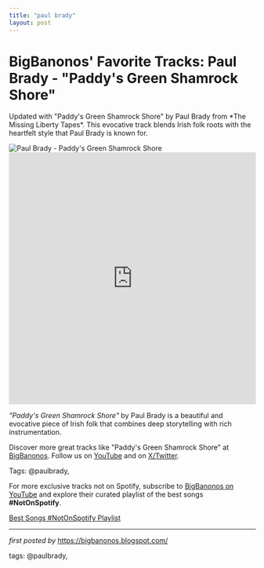 ```yaml
---
title: "paul brady"
layout: post
---
```

<!-- Post Title -->
<h1 >BigBanonos' Favorite Tracks: Paul Brady - "Paddy's Green Shamrock Shore"</h1> <!-- Introductory Text -->
<p >Updated with "Paddy's Green Shamrock Shore" by Paul Brady from *The Missing Liberty Tapes*. This evocative track blends Irish folk roots with the heartfelt style that Paul Brady is known for.</p> <!-- Featured Image -->
<div > <img src="https://www.telegraph.co.uk/content/dam/music/2016/05/18/PaulBrady-rexfeatures_1233119b_trans_NvBQzQNjv4BqT-KdayS9is0vG61jNqkCNpEBwHCwsCsY3qppaZL7bcU.jpg?imwidth=680" alt="Paul Brady - Paddy's Green Shamrock Shore" />
</div> <!-- YouTube Video Embed -->
<div > <iframe width="100%" height="514" src="https://www.youtube.com/embed/P2bTczkYv0U" title="Paddy's Green Shamrock Shore - Paul Brady" frameborder="0" allow="accelerometer; autoplay; clipboard-write; encrypted-media; gyroscope; picture-in-picture; web-share" referrerpolicy="strict-origin-when-cross-origin" allowfullscreen></iframe>
</div> <!-- Song Information -->
<div > <p><em>"Paddy's Green Shamrock Shore"</em> by Paul Brady is a beautiful and evocative piece of Irish folk that combines deep storytelling with rich instrumentation.</p>
</div> <!-- Footer Links -->
<div > <p>Discover more great tracks like "Paddy's Green Shamrock Shore" at <a href="https://bigbanonos.blogspot.com/" target="_blank">BigBanonos</a>. Follow us on <a href="https://www.youtube.com/@BigBanonos" target="_blank">YouTube</a> and on <a href="https://x.com/bigbanonos" target="_blank">X/Twitter</a>.</p>
</div> <!-- Tags -->
<p >Tags: @paulbrady,</p>


<!--Subscribe and Playlist Links-->
<div>
    <p>For more exclusive tracks not on Spotify, subscribe to <a href="https://www.youtube.com/@BigBanonos" target="_blank">BigBanonos on YouTube</a> and explore their curated playlist of the best songs <strong>#NotOnSpotify</strong>.</p>
    <p><a href="https://www.youtube.com/playlist?list=PLtuNtuTatqI0kFahUCbtbfenC_ET5O_tr" target="_blank">Best Songs #NotOnSpotify Playlist<br /></a></p></div>

<hr />

<p><em>first posted by</em> <a href="https://bigbanonos.blogspot.com/" rel="noopener" target="_new">https://bigbanonos.blogspot.com/</a></p>

<p>tags: @paulbrady,</p>
